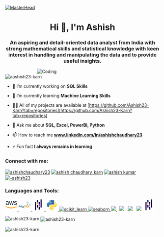 [![MasterHead](https://www.omadahealth.com/hubfs/QuantifyingBehavior_Header_Animate_080818-1.gif)](https://Ashish23-Karn.io)
<h1 align="center">Hi 👋, I'm Ashish</h1>
<h3 align="center">An aspiring and detail-oriented data analyst from India with strong mathematical skills and statistical knowledge with keen interest in handling and manipulating the data and to provide useful insights.</h3>
<img align="right" alt="Coding" width="400" src="https://blog.imarticus.org/wp-content/uploads/2019/05/daonline.gif">

<p align="left"> <img src="https://komarev.com/ghpvc/?username=aashish23-karn&label=Profile%20views&color=0e75b6&style=flat" alt="aashish23-karn" /> </p>

- 🔭 I’m currently working on **SQL Skills**

- 🌱 I’m currently learning **Machine Learning Skills**

- 👨‍💻 All of my projects are available at [https://github.com/Ashish23-Karn?tab=repositories](https://github.com/Ashish23-Karn?tab=repositories)

- 💬 Ask me about **SQL, Excel, PowerBi, Python**

- 📫 How to reach me **www.linkedin.com/in/ashishchaudhary23**

- ⚡ Fun fact **I always remains in learning**

<h3 align="left">Connect with me:</h3>
<p align="left">
<a href="https://linkedin.com/in/ashishchaudhary23" target="blank"><img align="center" src="https://raw.githubusercontent.com/rahuldkjain/github-profile-readme-generator/master/src/images/icons/Social/linked-in-alt.svg" alt="ashishchaudhary23" height="30" width="40" /></a>
<a href="https://kaggle.com/ashishchaudharykarn" target="blank"><img align="center" src="https://raw.githubusercontent.com/rahuldkjain/github-profile-readme-generator/master/src/images/icons/Social/kaggle.svg" alt="ashish chaudhary_karn" height="30" width="40" /></a>
<a href="https://www.hackerrank.com/ak854459?hr_r=1" target="blank"><img align="center" src="https://raw.githubusercontent.com/rahuldkjain/github-profile-readme-generator/master/src/images/icons/Social/hackerrank.svg" alt="ashish kumar" height="30" width="40" /></a>
<a href="https://www.leetcode.com/_Ashish23/" target="blank"><img align="center" src="https://raw.githubusercontent.com/rahuldkjain/github-profile-readme-generator/master/src/images/icons/Social/leet-code.svg" alt="-ashish23" height="30" width="40" /></a>
</p>

<h3 align="left">Languages and Tools:</h3>
<p align="left"> <a href="https://aws.amazon.com" target="_blank" rel="noreferrer"> <img src="https://raw.githubusercontent.com/devicons/devicon/master/icons/amazonwebservices/amazonwebservices-original-wordmark.svg" alt="aws" width="40" height="40"/> </a> <a href="https://www.mysql.com/" target="_blank" rel="noreferrer"> <img src="https://raw.githubusercontent.com/devicons/devicon/master/icons/mysql/mysql-original-wordmark.svg" alt="mysql" width="40" height="40"/> </a> <a href="https://pandas.pydata.org/" target="_blank" rel="noreferrer"> <img src="https://raw.githubusercontent.com/devicons/devicon/2ae2a900d2f041da66e950e4d48052658d850630/icons/pandas/pandas-original.svg" alt="pandas" width="40" height="40"/> </a> <a href="https://www.python.org" target="_blank" rel="noreferrer"> <img src="https://raw.githubusercontent.com/devicons/devicon/master/icons/python/python-original.svg" alt="python" width="40" height="40"/> </a> <a href="https://scikit-learn.org/" target="_blank" rel="noreferrer"> <img src="https://upload.wikimedia.org/wikipedia/commons/0/05/Scikit_learn_logo_small.svg" alt="scikit_learn" width="40" height="40"/> </a> <a href="https://seaborn.pydata.org/" target="_blank" rel="noreferrer"> <img src="https://seaborn.pydata.org/_images/logo-mark-lightbg.svg" alt="seaborn" width="40" height="40"/> </a>  <a style="padding-right:8px;" href="https://www.microsoft.com/en-in/microsoft-365/excel" target="_blank"><img src="https://img.icons8.com/fluency/48/000000/microsoft-excel-2019.png"/> </a>
    <a style="padding-right:8px;" href="https://www.microsoft.com/en-us/microsoft-365/powerpoint" target="_blank"> <img src="https://img.icons8.com/color/48/000000/microsoft-powerpoint-2019--v1.png"/></a>
    <a style="padding-right:8px;" href="https://www.google.com/sheets/about/" target="_blank"> <img src="https://img.icons8.com/color/48/000000/google-sheets.png"/></a> <a href="https://powerbi.microsoft.com/en-in/" target="_blank"> <img src="https://img.icons8.com/?size=48&id=3sGOUDo9nJ4k&format=png"/></a> <a href="https://pandas.pydata.org/" target="_blank" rel="noreferrer"> <img src="https://raw.githubusercontent.com/devicons/devicon/2ae2a900d2f041da66e950e4d48052658d850630/icons/pandas/pandas-original.svg" alt="pandas" width="40" height="40"/> </a> </p>

<p><img align="left" src="https://github-readme-stats.vercel.app/api/top-langs?username=ashish23-karn&show_icons=true&locale=en&layout=compact" alt="ashish23-karn" /></p>

<p>&nbsp;<img align="center" src="https://github-readme-stats.vercel.app/api?username=ashish23-karn&show_icons=true&locale=en" alt="ashish23-karn" /></p>

<p><img align="center" src="https://github-readme-streak-stats.herokuapp.com/?user=ashish23-karn&" alt="ashish23-karn" /></p>
